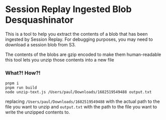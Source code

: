 # Session Replay Ingested Blob Desquashinator

This is a tool to help you extract the contents of a blob that has been ingested by Session Replay. For debugging purposes, you may need to download a session blob from S3.

The contents of the blobs are gzip encoded to make them human-readable this tool lets you unzip those contents into a new file

### What?! How?!

```
pnpm i
pnpm run build
node unzip-text.js /Users/paul/Downloads/1682519549488 output.txt
```

replacing `/Users/paul/Downloads/1682519549488` with the actual path to the file you want to unzip and `output.txt` with the path to the file you want to write the unzipped contents to.
